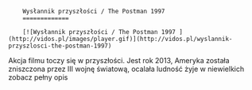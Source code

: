 
        Wysłannik przyszłości / The Postman 1997 
        =============
        
        [![Wysłannik przyszłości / The Postman 1997 ](http://vidos.pl/images/player.gif)](http://vidos.pl/wyslannik-przyszlosci-the-postman-1997)
        
        
 Akcja filmu toczy się w przyszłości. Jest rok 2013, Ameryka została zniszczona przez III wojnę światową, ocalała ludność żyje w niewielkich zobacz pełny opis
    